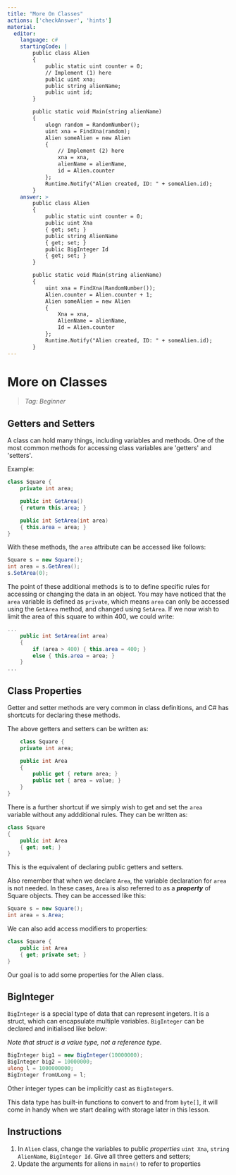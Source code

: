 ```yaml
---
title: "More On Classes"
actions: ['checkAnswer', 'hints']
material: 
  editor:
    language: c#
    startingCode: |
        public class Alien
        {
            public static uint counter = 0; 
            // Implement (1) here
            public uint xna;
            public string alienName;
            public uint id; 
        }

        public static void Main(string alienName) 
        {
            ulogn random = RandomNumber(); 
            uint xna = FindXna(ramdom);
            Alien someAlien = new Alien
            {
                // Implement (2) here
                xna = xna, 
                alienName = alienName, 
                id = Alien.counter
            };
            Runtime.Notify("Alien created, ID: " + someAlien.id);
        }
    answer: > 
        public class Alien
        {
            public static uint counter = 0; 
            public uint Xna
            { get; set; }
            public string AlienName
            { get; set; }
            public BigInteger Id 
            { get; set; }
        }

        public static void Main(string alienName) 
        {
            uint xna = FindXna(RandomNumber());
            Alien.counter = Alien.counter + 1; 
            Alien someAlien = new Alien
            {
                Xna = xna, 
                AlienName = alienName, 
                Id = Alien.counter
            };
            Runtime.Notify("Alien created, ID: " + someAlien.id);
        }
---
```


# More on Classes
> *Tag: Beginner*

## Getters and Setters

A class can hold many things, including variables and methods. One of the most common methods for accessing class variables are 'getters' and 'setters'. 

Example: 

```c#
class Square {
    private int area;

    public int GetArea() 
    { return this.area; }

    public int SetArea(int area)
    { this.area = area; }
}
```

With these methods, the `area` attribute can be accessed like follows: 
```c#
Square s = new Square(); 
int area = s.GetArea(); 
s.SetArea(0); 
```

The point of these additional methods is to to define specific rules for accessing or changing the data in an object. You may have noticed that the `area` variable is defined as `private`, which means `area` can only be accessed using the `GetArea` method, and changed using `SetArea`. If we now wish to limit the area of this square to within 400, we could write: 

```c#
...
    public int SetArea(int area)
    { 
        if (area > 400) { this.area = 400; } 
        else { this.area = area; }    
    }
...
```

## Class Properties

Getter and setter methods are very common in class definitions, and C# has shortcuts for declaring these methods. 

The above getters and setters can be written as: 

```c#
    class Square {
    private int area;

    public int Area
    {
        public get { return area; }
        public set { area = value; }
    }
}
```

There is a further shortcut if we simply wish to get and set the `area ` variable without any addditional rules. They can be written as: 

```c#
class Square 
{
    public int Area
    { get; set; }
}
```
This is the equivalent of declaring public getters and setters. 

Also remember that when we declare `Area`, the variable declaration for `area` is not needed. In these cases, `Area` is also referred to as a ***property*** of Square objects. They can be accessed like this: 

```c#
Square s = new Square(); 
int area = s.Area; 
```

We can also add access modifiers to properties: 

```c#
class Square {
    public int Area
    { get; private set; }
}
```
Our goal is to add some properties for the Alien class. 

## BigInteger 

`BigInteger` is a special type of data that can represent ingeters. It is a struct, which can encapsulate multiple variables. `BigInteger` can be declared and initialised like below: 

*Note that struct is a value type, not a reference type.*

```c#
BigInteger big1 = new BigInteger(10000000); 
BigInteger big2 = 10000000; 
ulong l = 1000000000; 
BigInteger fromULong = l; 
```

Other integer types can be implicitly cast as `BigInteger`s. 

This data type has built-in functions to convert to and from `byte[]`, it will come in handy when we start dealing with storage later in this lesson. 

## Instructions

1. In `Alien` class, change the variables to public *properties* `uint Xna`, `string AlienName`, `BigInteger Id`.  Give all three getters and setters; 
2. Update the arguments for aliens in `main()` to refer to properties
